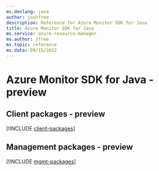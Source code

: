 ```yaml
---
ms.devlang: java
author: joshfree
description: Reference for Azure Monitor SDK for Java
title: Azure Monitor SDK for Java
ms.service: azure-resource-manager
ms.author: jfree
ms.topic: reference
ms.data: 09/15/2022
---
```

# Azure Monitor SDK for Java - preview

## Client packages - preview
[!INCLUDE [client-packages](monitor-client-index.md)]
## Management packages - preview
[!INCLUDE [mgmt-packages](monitor-mgmt-index.md)]